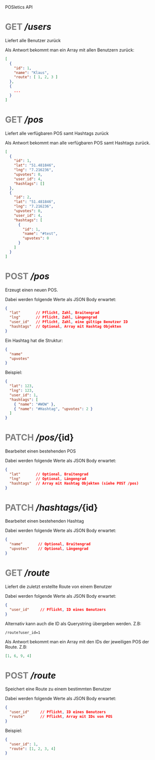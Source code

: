 POSletics API

# <span style="color:grey">GET</span> */users*

Liefert alle Benutzer zurück

Als Antwort bekommt man ein Array mit allen Benutzern zurück:
```json
[
  {
    "id": 1,
    "name": "Klaus",
    "route": [ 1, 2, 3 ]
  },
  {
    ...
  }
]
```

# <span style="color:grey">GET</span> */pos*

Liefert alle verfügbaren POS samt Hashtags zurück

Als Antwort bekommt man alle verfügbaren POS samt Hashtags zurück.

```json
[
  {
    "id": 1,
    "lat": "51.481846",
    "lng": "7.216236",
    "upvotes": 0,
    "user_id": 4,
    "hashtags": []
  },
  {
    "id": 2,
    "lat": "51.481846",
    "lng": "7.216236",
    "upvotes": 0,
    "user_id": 4,
    "hashtags": [
      {
        "id": 1,
        "name": "#test",
        "upvotes": 0
      }
    ]
  }
]
```

# <span style="color:grey">POST</span> */pos*

Erzeugt einen neuen POS.

Dabei werden folgende Werte als JSON Body erwartet:
```json
{
  "lat"       // Pflicht, Zahl, Braitengrad
  "lng"       // Pflicht, Zahl, Längengrad
  "user_id"   // Pflicht, Zahl, eine gültige Benutzer ID
  "hashtags"  // Optional, Array mit Hashtag Objekten
}
```

Ein Hashtag hat die Struktur:
```json
{
  "name"
  "upvotes"
}
```

Beispiel:
```json
{
  "lat": 123,
  "lng": 123,
  "user_id": 1,
  "hashtags": [
    { "name": "#WOW" },
    { "name": "#Hashtag", "upvotes": 2 }
  ]
}
```

# <span style="color:grey">PATCH</span> */pos/*{id}

Bearbeitet einen bestehenden POS

Dabei werden folgende Werte als JSON Body erwartet:
```json
{
  "lat"       // Optional, Braitengrad
  "lng"       // Optional, Längengrad
  "hashtags"  // Array mit Hashtag Objekten (siehe POST /pos)
}
```

# <span style="color:grey">PATCH</span> */hashtags/*{id}

Bearbeitet einen bestehenden Hashtag

Dabei werden folgende Werte als JSON Body erwartet:
```json
{
  "name"       // Optional, Braitengrad
  "upvotes"    // Optional, Längengrad
}
```

# <span style="color:grey">GET</span> */route*

Liefert die zuletzt erstellte Route von einem Benutzer

Dabei werden folgende Werte als JSON Body erwartet:
```json
{
  "user_id"     // Pflicht, ID eines Benutzers
}
```

Alternativ kann auch die ID als Querystring übergeben werden. Z.B:

```
/route?user_id=1
```

Als Antwort bekommt man ein Array mit den IDs der jeweiligen POS der Route. Z.B:
```json
[1, 6, 9, 4]
```

# <span style="color:grey">POST</span> */route*

Speichert eine Route zu einem bestimmten Benutzer

Dabei werden folgende Werte als JSON Body erwartet:
```json
{
  "user_id"     // Pflicht, ID eines Benutzers
  "route"       // Pflicht, Array mit IDs von POS
}
```

Beispiel:
```json
{
  "user_id": 1,
  "route": [1, 2, 3, 4]
}
```

